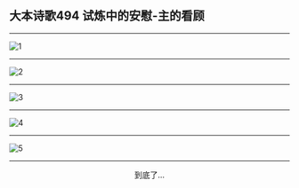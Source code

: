 
## 大本诗歌494 试炼中的安慰-主的看顾
        
<div id="aplayer0"></div>

---

<img alt="1" data-original="https://cdn.jsdelivr.net/gh/k34869/shi/data/d0493/1">

---

<img alt="2" data-original="https://cdn.jsdelivr.net/gh/k34869/shi/data/d0493/2">

---

<img alt="3" data-original="https://cdn.jsdelivr.net/gh/k34869/shi/data/d0493/3">

---

<img alt="4" data-original="https://cdn.jsdelivr.net/gh/k34869/shi/data/d0493/4">

---

<img alt="5" data-original="https://cdn.jsdelivr.net/gh/k34869/shi/data/d0493/5">

---

<p style="text-align: center">到底了...</p>

<script src="/js/dist-view.js"></script>

<script>
MAIN.id = 'd0493';
        
const ap0 = new APlayer({
    container: document.getElementById('aplayer0'),
    volume: 1,
    loop: 'none',
    preload: 'none',
    audio: [{
        name: '大本诗歌494.mp3',
        artist: '大本诗歌',
        url: 'https://res.wx.qq.com/voice/getvoice?mediaid=MzI0NTk3MDM5M18yMjQ3NDkzNjUw',
        cover: '/favicon'
    }]
});
</script>
